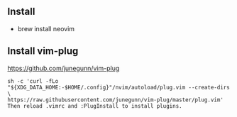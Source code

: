 ## Install
- brew install neovim

## Install vim-plug
https://github.com/junegunn/vim-plug
```
sh -c 'curl -fLo "${XDG_DATA_HOME:-$HOME/.config}"/nvim/autoload/plug.vim --create-dirs \
https://raw.githubusercontent.com/junegunn/vim-plug/master/plug.vim'
Then reload .vimrc and :PlugInstall to install plugins.
```
